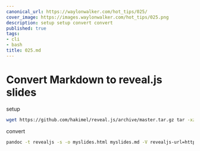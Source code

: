 ```yaml
---
canonical_url: https://waylonwalker.com/hot_tips/025/
cover_image: https://images.waylonwalker.com/hot_tips/025.png
description: setup setup convert convert
published: true
tags:
- cli
- bash
title: 025.md
---
```


# Convert **Markdown** to __reveal.js__ slides

setup
``` bash
wget https://github.com/hakimel/reveal.js/archive/master.tar.gz tar -xzvf master.tar.gz mv reveal.js-master reveal.js
```

convert
``` bash
pandoc -t revealjs -s -o myslides.html myslides.md -V revealjs-url=https://unpkg.com/reveal.js@3.9.2/
```
